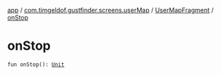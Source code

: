 [app](../../index.md) / [com.timgeldof.gustfinder.screens.userMap](../index.md) / [UserMapFragment](index.md) / [onStop](./on-stop.md)

# onStop

`fun onStop(): `[`Unit`](https://kotlinlang.org/api/latest/jvm/stdlib/kotlin/-unit/index.html)